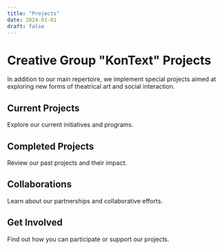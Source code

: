 ```yaml
---
title: "Projects"
date: 2024-01-01
draft: false
---
```


# Creative Group "KonText" Projects

In addition to our main repertoire, we implement special projects aimed at exploring new forms of theatrical art and social interaction.

## Current Projects

Explore our current initiatives and programs.

## Completed Projects

Review our past projects and their impact.

## Collaborations

Learn about our partnerships and collaborative efforts.

## Get Involved

Find out how you can participate or support our projects.
